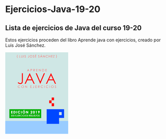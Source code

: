 # Ejercicios-Java-19-20
## Lista de ejercicios de Java del curso 19-20
Estos ejercicios proceden del libro Aprende java con ejercicios, creado por Luis José Sánchez.

![Portada](https://github.com/torrespedrob/Ejercicios-Java-19-20/blob/master/title_page.png)
